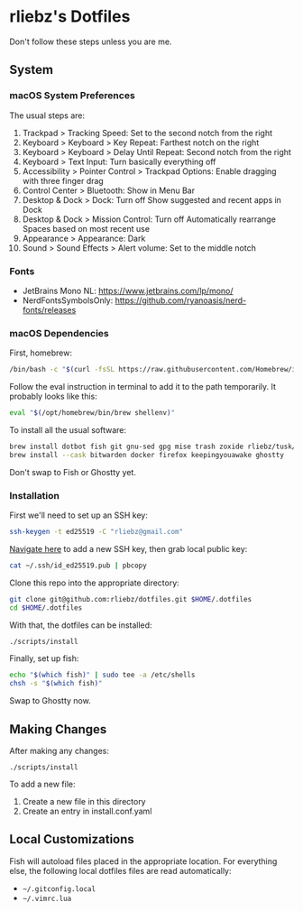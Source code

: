 # rliebz's Dotfiles

Don't follow these steps unless you are me.

## System

### macOS System Preferences

The usual steps are:

1. Trackpad > Tracking Speed: Set to the second notch from the right
1. Keyboard > Keyboard > Key Repeat: Farthest notch on the right
1. Keyboard > Keyboard > Delay Until Repeat: Second notch from the right
1. Keyboard > Text Input: Turn basically everything off
1. Accessibility > Pointer Control > Trackpad Options: Enable dragging with
   three finger drag
1. Control Center > Bluetooth: Show in Menu Bar
1. Desktop & Dock > Dock: Turn off Show suggested and recent apps in Dock
1. Desktop & Dock > Mission Control: Turn off Automatically rearrange Spaces
   based on most recent use
1. Appearance > Appearance: Dark
1. Sound > Sound Effects > Alert volume: Set to the middle notch

### Fonts

- JetBrains Mono NL: <https://www.jetbrains.com/lp/mono/>
- NerdFontsSymbolsOnly: <https://github.com/ryanoasis/nerd-fonts/releases>

### macOS Dependencies

First, homebrew:

```bash
/bin/bash -c "$(curl -fsSL https://raw.githubusercontent.com/Homebrew/install/HEAD/install.sh)"
```

Follow the eval instruction in terminal to add it to the path temporarily. It
probably looks like this:

```bash
eval "$(/opt/homebrew/bin/brew shellenv)"
```

To install all the usual software:

```bash
brew install dotbot fish git gnu-sed gpg mise trash zoxide rliebz/tusk/tusk
brew install --cask bitwarden docker firefox keepingyouawake ghostty
```

Don't swap to Fish or Ghostty yet.

### Installation

First we'll need to set up an SSH key:

```bash
ssh-keygen -t ed25519 -C "rliebz@gmail.com"
```

[Navigate here][github-ssh] to add a new SSH key, then grab local public key:

```bash
cat ~/.ssh/id_ed25519.pub | pbcopy
```

Clone this repo into the appropriate directory:

```bash
git clone git@github.com:rliebz/dotfiles.git $HOME/.dotfiles
cd $HOME/.dotfiles
```

With that, the dotfiles can be installed:

```bash
./scripts/install
```

Finally, set up fish:

```bash
echo "$(which fish)" | sudo tee -a /etc/shells
chsh -s "$(which fish)"
```

Swap to Ghostty now.

## Making Changes

After making any changes:

```fish
./scripts/install
```

To add a new file:

1. Create a new file in this directory
1. Create an entry in install.conf.yaml

## Local Customizations

Fish will autoload files placed in the appropriate location. For everything
else, the following local dotfiles files are read automatically:

- `~/.gitconfig.local`
- `~/.vimrc.lua`

[github-ssh]: https://github.com/settings/ssh/new
